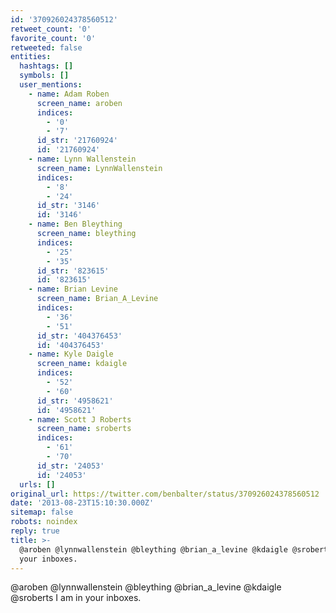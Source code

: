 ```yaml
---
id: '370926024378560512'
retweet_count: '0'
favorite_count: '0'
retweeted: false
entities:
  hashtags: []
  symbols: []
  user_mentions:
    - name: Adam Roben
      screen_name: aroben
      indices:
        - '0'
        - '7'
      id_str: '21760924'
      id: '21760924'
    - name: Lynn Wallenstein
      screen_name: LynnWallenstein
      indices:
        - '8'
        - '24'
      id_str: '3146'
      id: '3146'
    - name: Ben Bleything
      screen_name: bleything
      indices:
        - '25'
        - '35'
      id_str: '823615'
      id: '823615'
    - name: Brian Levine
      screen_name: Brian_A_Levine
      indices:
        - '36'
        - '51'
      id_str: '404376453'
      id: '404376453'
    - name: Kyle Daigle
      screen_name: kdaigle
      indices:
        - '52'
        - '60'
      id_str: '4958621'
      id: '4958621'
    - name: Scott J Roberts
      screen_name: sroberts
      indices:
        - '61'
        - '70'
      id_str: '24053'
      id: '24053'
  urls: []
original_url: https://twitter.com/benbalter/status/370926024378560512
date: '2013-08-23T15:10:30.000Z'
sitemap: false
robots: noindex
reply: true
title: >-
  @aroben @lynnwallenstein @bleything @brian_a_levine @kdaigle @sroberts I am in
  your inboxes.
---
```


@aroben @lynnwallenstein @bleything @brian_a_levine @kdaigle @sroberts I am in your inboxes.
